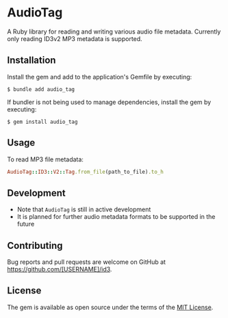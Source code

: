 # AudioTag

A Ruby library for reading and writing various audio file metadata. Currently only reading ID3v2 MP3 metadata is supported.

## Installation

Install the gem and add to the application's Gemfile by executing:

    $ bundle add audio_tag

If bundler is not being used to manage dependencies, install the gem by executing:

    $ gem install audio_tag

## Usage

To read MP3 file metadata:

```ruby
AudioTag::ID3::V2::Tag.from_file(path_to_file).to_h
```

## Development

- Note that `AudioTag` is still in active development
- It is planned for further audio metadata formats to be supported in the future

## Contributing

Bug reports and pull requests are welcome on GitHub at https://github.com/[USERNAME]/id3.

## License

The gem is available as open source under the terms of the [MIT License](https://opensource.org/licenses/MIT).
